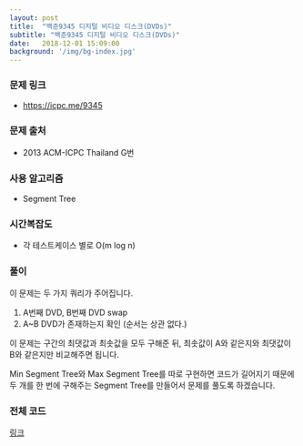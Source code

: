 ```yaml
---
layout: post
title:  "백준9345 디지털 비디오 디스크(DVDs)"
subtitle: "백준9345 디지털 비디오 디스크(DVDs)"
date:   2018-12-01 15:09:00
background: '/img/bg-index.jpg'
---
```


### 문제 링크
* https://icpc.me/9345

### 문제 출처
* 2013 ACM-ICPC Thailand G번

### 사용 알고리즘
* Segment Tree

### 시간복잡도
* 각 테스트케이스 별로 O(m log n)

### 풀이
이 문제는 두 가지 쿼리가 주어집니다.
1. A번째 DVD, B번째 DVD swap
2. A~B DVD가 존재하는지 확인 (순서는 상관 없다.)

이 문제는 구간의 최댓값과 최솟값을 모두 구해준 뒤, 최솟값이 A와 같은지와 최댓값이 B와 같은지만 비교해주면 됩니다.

Min Segment Tree와 Max Segment Tree를 따로 구현하면 코드가 길어지기 때문에 두 개를 한 번에 구해주는 Segment Tree를 만들어서 문제를 풀도록 하겠습니다.

### 전체 코드
<a href = "https://github.com/justiceHui/BOJ/blob/master/ACM-ICPC_Regional/Thailand/9345.cpp">링크</a>

